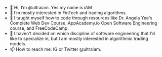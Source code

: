 - 👋 Hi, I’m @ultraiam. Yes my name is iAM
- 👀 I’m mostly interested in FinTech and trading algorithms.
- 🌱 I taught myself how to code through resources like Dr. Angela Yee's Complete Web Dev Course, AppAcademy.io Open Software Engineering course, and FreeCodeCamp.
- 💞️ I haven't decided on which discipline of software engineering that I'd like to specialize in, but I am mostly interested in algorithmic trading models. 
- 📫 How to reach me: IG or Twitter @ultraiam. 

<!---
ultraiam/ultraiam is a ✨ special ✨ repository because its `README.md` (this file) appears on your GitHub profile.
You can click the Preview link to take a look at your changes.
--->
